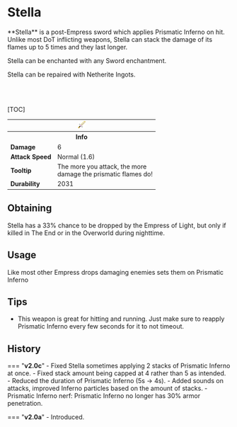 # Stella

<div class="result kohara-infobox-grid" markdown>
<div markdown class="kohara-infobox-text">
**Stella** is a post-Empress sword which applies Prismatic Inferno on hit. Unlike most DoT inflicting weapons, Stella can stack the damage of its flames up to 5 times and they last longer.

<i class="icon-minecraft icon-minecraft-enchanted-book"></i> Stella can be enchanted with any Sword enchantment.

<i class="icon-minecraft icon-minecraft-anvil"></i> Stella can be repaired with <i class="icon-minecraft icon-minecraft-netherite-ingot"></i>Netherite Ingots.

<br><br>

[TOC]

</div>
<div class="kohara-infobox-table">
  <table id="kohara-infobox--item">
	<tr>
		<th colspan="2" class="kohara-infobox--top-image"><img src="../../assets/items/stella.gif"></th>
	</tr>
	<tr>
		<th colspan="2">Info</th>
	</tr>
	<tr>
		<td><b>Damage</b></td>
		<td>6</td>
	</tr>
	<tr>
		<td><b>Attack Speed</b></td>
		<td>Normal (1.6)</td>
	</tr>
	<tr>
		<td><b>Tooltip</b></td>
		<td>
		The more you attack, the more
		<br>
		damage the prismatic flames do!
		</td>
	</tr>
	<tr>
		<td><b>Durability</b></td>
		<td>2031</td>
	</tr>
</table>
</div>
</div>

## Obtaining
Stella has a 33% chance to be dropped by the Empress of Light, but only if killed in The End or in the Overworld during nighttime.

## Usage
Like most other Empress drops damaging enemies sets them on Prismatic Inferno

## Tips
- This weapon is great for hitting and running. Just make sure to reapply Prismatic Inferno every few seconds for it to not timeout.

## History
=== "**v2.0c**"
	- Fixed Stella sometimes applying 2 stacks of Prismatic Inferno at once.
	- Fixed stack amount being capped at 4 rather than 5 as intended.
	- Reduced the duration of Prismatic Inferno (5s -> 4s).
	- Added sounds on attacks, improved Inferno particles based on the amount of stacks.
	- Prismatic Inferno nerf: Prismatic Inferno no longer has 30% armor penetration.

=== "**v2.0a**"
    - Introduced.

[^1]: [Kaliyah](https://robloxbedwars.fandom.com/wiki/Kaliyah) kit on Roblox Bedwars Wiki
[^2]: [Roblox BedWars](https://www.roblox.com/games/6872265039/)
[^3]: [S.D.M.G.](https://terraria.wiki.gg/wiki/S.D.M.G.) on Terraria Wiki
